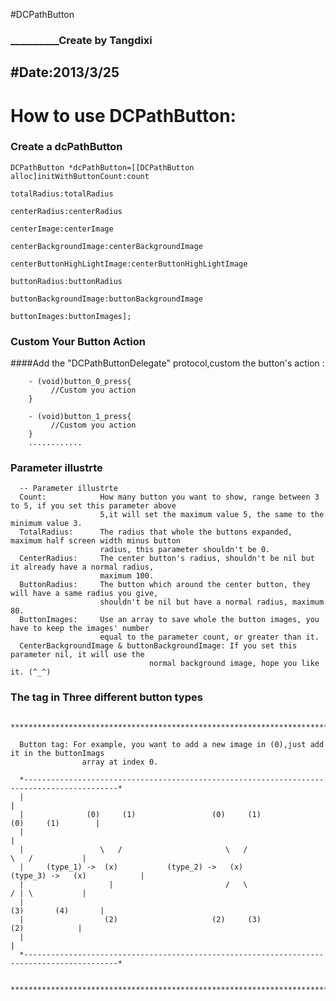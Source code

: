 #DCPathButton  
### __________Create by Tangdixi
#Date:2013/3/25
---------------------

How to use DCPathButton:
=================================================
### Create a dcPathButton

    DCPathButton *dcPathButton=[[DCPathButton alloc]initWithButtonCount:count 
     														totalRadius:totalRadius 
     													   centerRadius:centerRadius 
     													    centerImage:centerImage
     											  centerBackgroundImage:centerBackgroundImage 
     										 centerButtonHighLightImage:centerButtonHighLightImage 					 	       
     													   buttonRadius:buttonRadius 
     											  buttonBackgroundImage:buttonBackgroundImage 
     												       buttonImages:buttonImages];	
     												       
### Custom Your Button Action

####Add the "DCPathButtonDelegate" protocol,custom the button's action :
 		
		- (void)button_0_press{
 		     //Custom you action
		}

		- (void)button_1_press{
 		     //Custom you action
		}
		............


### Parameter illustrte

	  -- Parameter illustrte
	  Count: 			How many button you want to show, range between 3 to 5, if you set this parameter above 
	         			5,it will set the maximum value 5, the same to the minimum value 3.
	  TotalRadius: 		The radius that whole the buttons expanded, maximum half screen width minus button
	               		radius, this parameter shouldn't be 0.
	  CenterRadius: 	The center button's radius, shouldn't be nil but it already have a normal radius,
	               		maximum 100.
	  ButtonRadius: 	The button which around the center button, they will have a same radius you give,
	                	shouldn't be nil but have a normal radius, maximum 80.
	  ButtonImages: 	Use an array to save whole the button images, you have to keep the images' number
	                	equal to the parameter count, or greater than it.
	  CenterBackgroundImage & buttonBackgroundImage: If you set this parameter nil, it will use the 
	    						   normal background image, hope you like it. (^_^)
	
	
### The tag in Three different button types

	  ***********************************************************************************************
	
	  Button tag: For example, you want to add a new image in (0),just add it in the buttonImags
	                array at index 0.
	
	  *-------------------------------------------------------------------------------------------*
	  |                                                                                           |
	  |              (0)     (1)                 (0)     (1)                   (0)     (1)        |
	  |                                                                                           |
	  |                 \   /                       \   /                         \   /           |
	  |     (type_1) ->  (x)           (type_2) ->   (x)             (type_3) ->   (x)            |
	  |                   |                         /   \                         / | \           |
	  |                                                                       (3)       (4)       |
	  |                  (2)                     (2)     (3)                       (2)            |
	  |                                                                                           |
	  *-------------------------------------------------------------------------------------------*
	
	  ***********************************************************************************************
